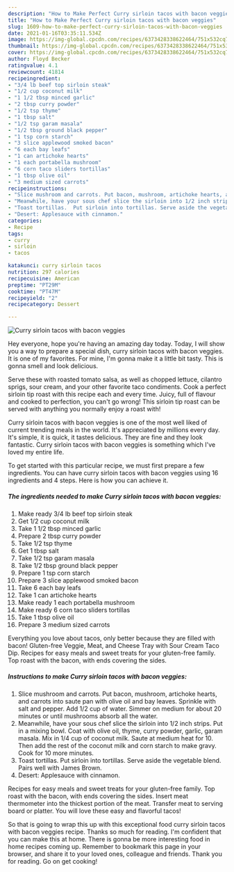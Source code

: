 ```yaml
---
description: "How to Make Perfect Curry sirloin tacos with bacon veggies"
title: "How to Make Perfect Curry sirloin tacos with bacon veggies"
slug: 1609-how-to-make-perfect-curry-sirloin-tacos-with-bacon-veggies
date: 2021-01-16T03:35:11.534Z
image: https://img-global.cpcdn.com/recipes/6373428338622464/751x532cq70/curry-sirloin-tacos-with-bacon-veggies-recipe-main-photo.jpg
thumbnail: https://img-global.cpcdn.com/recipes/6373428338622464/751x532cq70/curry-sirloin-tacos-with-bacon-veggies-recipe-main-photo.jpg
cover: https://img-global.cpcdn.com/recipes/6373428338622464/751x532cq70/curry-sirloin-tacos-with-bacon-veggies-recipe-main-photo.jpg
author: Floyd Becker
ratingvalue: 4.1
reviewcount: 41814
recipeingredient:
- "3/4 lb beef top sirloin steak"
- "1/2 cup coconut milk"
- "1 1/2 tbsp minced garlic"
- "2 tbsp curry powder"
- "1/2 tsp thyme"
- "1 tbsp salt"
- "1/2 tsp garam masala"
- "1/2 tbsp ground black pepper"
- "1 tsp corn starch"
- "3 slice applewood smoked bacon"
- "6 each bay leafs"
- "1 can artichoke hearts"
- "1 each portabella mushroom"
- "6 corn taco sliders tortillas"
- "1 tbsp olive oil"
- "3 medium sized carrots"
recipeinstructions:
- "Slice mushroom and carrots. Put bacon, mushroom, artichoke hearts, and carrots into saute pan with olive oil and bay leaves. Sprinkle with salt and pepper. Add 1/2 cup of water. Simmer on medium for about 20 minutes or until mushrooms absorb all the water."
- "Meanwhile, have your sous chef slice the sirloin into 1/2 inch strips. Put in a mixing bowl. Coat with olive oil, thyme, curry powder, garlic, garam masala. Mix in 1/4 cup of coconut milk. Saute at medium heat for 10. Then add the rest of the coconut milk and corn starch to make gravy. Cook for 10 more minutes."
- "Toast tortillas.  Put sirloin into tortillas. Serve aside the vegetable blend. Pairs well with James Brown."
- "Desert: Applesauce with cinnamon."
categories:
- Recipe
tags:
- curry
- sirloin
- tacos

katakunci: curry sirloin tacos 
nutrition: 297 calories
recipecuisine: American
preptime: "PT29M"
cooktime: "PT47M"
recipeyield: "2"
recipecategory: Dessert

---
```



![Curry sirloin tacos with bacon veggies](https://img-global.cpcdn.com/recipes/6373428338622464/751x532cq70/curry-sirloin-tacos-with-bacon-veggies-recipe-main-photo.jpg)

Hey everyone, hope you're having an amazing day today. Today, I will show you a way to prepare a special dish, curry sirloin tacos with bacon veggies. It is one of my favorites. For mine, I'm gonna make it a little bit tasty. This is gonna smell and look delicious.

Serve these with roasted tomato salsa, as well as chopped lettuce, cilantro sprigs, sour cream, and your other favorite taco condiments. Cook a perfect sirloin tip roast with this recipe each and every time. Juicy, full of flavour and cooked to perfection, you can&#39;t go wrong! This sirloin tip roast can be served with anything you normally enjoy a roast with!

Curry sirloin tacos with bacon veggies is one of the most well liked of current trending meals in the world. It's appreciated by millions every day. It's simple, it is quick, it tastes delicious. They are fine and they look fantastic. Curry sirloin tacos with bacon veggies is something which I've loved my entire life.


To get started with this particular recipe, we must first prepare a few ingredients. You can have curry sirloin tacos with bacon veggies using 16 ingredients and 4 steps. Here is how you can achieve it.

<!--inarticleads1-->

##### The ingredients needed to make Curry sirloin tacos with bacon veggies:

1. Make ready 3/4 lb beef top sirloin steak
1. Get 1/2 cup coconut milk
1. Take 1 1/2 tbsp minced garlic
1. Prepare 2 tbsp curry powder
1. Take 1/2 tsp thyme
1. Get 1 tbsp salt
1. Take 1/2 tsp garam masala
1. Take 1/2 tbsp ground black pepper
1. Prepare 1 tsp corn starch
1. Prepare 3 slice applewood smoked bacon
1. Take 6 each bay leafs
1. Take 1 can artichoke hearts
1. Make ready 1 each portabella mushroom
1. Make ready 6 corn taco sliders tortillas
1. Take 1 tbsp olive oil
1. Prepare 3 medium sized carrots


Everything you love about tacos, only better because they are filled with bacon! Gluten-free Veggie, Meat, and Cheese Tray with Sour Cream Taco Dip. Recipes for easy meals and sweet treats for your gluten-free family. Top roast with the bacon, with ends covering the sides. 

<!--inarticleads2-->

##### Instructions to make Curry sirloin tacos with bacon veggies:

1. Slice mushroom and carrots. Put bacon, mushroom, artichoke hearts, and carrots into saute pan with olive oil and bay leaves. Sprinkle with salt and pepper. Add 1/2 cup of water. Simmer on medium for about 20 minutes or until mushrooms absorb all the water.
1. Meanwhile, have your sous chef slice the sirloin into 1/2 inch strips. Put in a mixing bowl. Coat with olive oil, thyme, curry powder, garlic, garam masala. Mix in 1/4 cup of coconut milk. Saute at medium heat for 10. Then add the rest of the coconut milk and corn starch to make gravy. Cook for 10 more minutes.
1. Toast tortillas.  Put sirloin into tortillas. Serve aside the vegetable blend. Pairs well with James Brown.
1. Desert: Applesauce with cinnamon.


Recipes for easy meals and sweet treats for your gluten-free family. Top roast with the bacon, with ends covering the sides. Insert meat thermometer into the thickest portion of the meat. Transfer meat to serving board or platter. You will love these easy and flavorful tacos! 

So that is going to wrap this up with this exceptional food curry sirloin tacos with bacon veggies recipe. Thanks so much for reading. I'm confident that you can make this at home. There is gonna be more interesting food in home recipes coming up. Remember to bookmark this page in your browser, and share it to your loved ones, colleague and friends. Thank you for reading. Go on get cooking!
